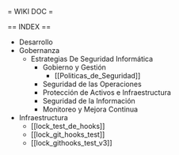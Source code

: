 = WIKI DOC = 

== INDEX ==

- Desarrollo
- Gobernanza
  - Estrategias De Seguridad Informática
    - Gobierno y Gestión
      - [[Politicas_de_Seguridad]]
    - Seguridad de las Operaciones
    - Protección de Activos e Infraestructura
    - Seguridad de la Información
    - Monitoreo y Mejora Continua
- Infraestructura
  - [[lock_test_de_hooks]]
  - [[lock_git_hooks_test]]
  - [[lock_githooks_test_v3]]
